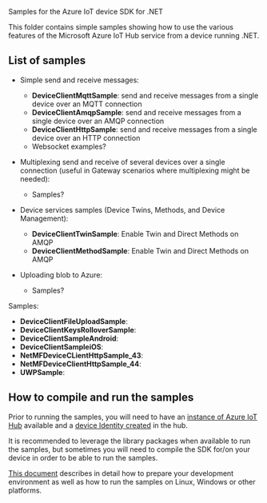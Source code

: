  Samples for the Azure IoT device SDK for .NET

This folder contains simple samples showing how to use the various features of the Microsoft Azure IoT Hub service from a device running .NET.

## List of samples

* Simple send and receive messages:
   * **DeviceClientMqttSample**: send and receive messages from a single device over an MQTT connection
   * **DeviceClientAmqpSample**: send and receive messages from a single device over an AMQP connection
   * **DeviceClientHttpSample**: send and receive messages from a single device over an HTTP connection
   * Websocket examples?

* Multiplexing send and receive of several devices over a single connection (useful in Gateway scenarios where multiplexing might be needed):
   * Samples?

* Device services samples (Device Twins, Methods, and Device Management):
   * **DeviceClientTwinSample**: Enable Twin and Direct Methods on AMQP
   * **DeviceClientMethodSample**: Enable Twin and Direct Methods on AMQP

* Uploading blob to Azure:
   * Samples?

Samples:
   * **DeviceClientFileUploadSample**:
   * **DeviceClientKeysRolloverSample**:
   * **DeviceClientSampleAndroid**:
   * **DeviceClientSampleiOS**:
   * **NetMFDeviceCLientHttpSample_43**:
   * **NetMFDeviceClientHttpSample_44**:
   * **UWPSample**:


## How to compile and run the samples

Prior to running the samples, you will need to have an [instance of Azure IoT Hub][lnk-setup-iot-hub]  available and a [device Identity created][lnk-manage-iot-hub] in the hub.

It is recommended to leverage the library packages when available to run the samples, but sometimes you will need to compile the SDK for/on your device in order to be able to run the samples.

[This document][devbox-setup] describes in detail how to prepare your development environment as well as how to run the samples on Linux, Windows or other platforms.


[devbox-setup]: ./doc/devbox_setup.md
[lnk-setup-iot-hub]: https://aka.ms/howtocreateazureiothub
[lnk-manage-iot-hub]: https://aka.ms/manageiothub